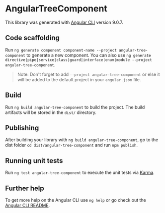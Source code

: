 # AngularTreeComponent

This library was generated with [Angular CLI](https://github.com/angular/angular-cli) version 9.0.7.

## Code scaffolding

Run `ng generate component component-name --project angular-tree-component` to generate a new component. You can also use `ng generate directive|pipe|service|class|guard|interface|enum|module --project angular-tree-component`.
> Note: Don't forget to add `--project angular-tree-component` or else it will be added to the default project in your `angular.json` file. 

## Build

Run `ng build angular-tree-component` to build the project. The build artifacts will be stored in the `dist/` directory.

## Publishing

After building your library with `ng build angular-tree-component`, go to the dist folder `cd dist/angular-tree-component` and run `npm publish`.

## Running unit tests

Run `ng test angular-tree-component` to execute the unit tests via [Karma](https://karma-runner.github.io).

## Further help

To get more help on the Angular CLI use `ng help` or go check out the [Angular CLI README](https://github.com/angular/angular-cli/blob/master/README.md).
